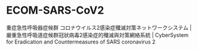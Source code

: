 # ECOM-SARS-CoV2
重症急性呼吸器症候群 コロナウイルス2感染症殲滅対策ネットワークシステム | 嚴重急性呼吸道症候群冠狀病毒2感染症的殲滅與対策網絡系統 | CyberSystem for Eradication and Countermeasures of SARS coronavirus 2

